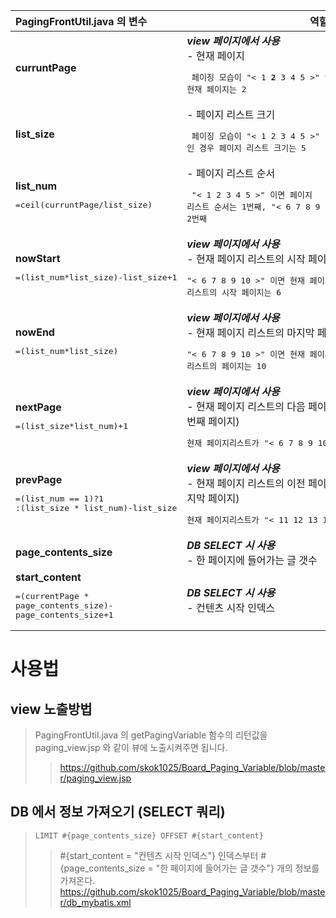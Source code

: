 

|PagingFrontUtil.java 의 변수|역할|
|:------|---|
|**curruntPage**|__*view 페이지에서 사용*__<br> - 현재 페이지 <br> <pre> 페이징 모습이 "< 1 **2** 3 4 5 >" 인 경우 현재 페이지는 2</pre>|
|**list_size**|- 페이지 리스트 크기 <br> <pre> 페이징 모습이 "< 1 2 3 4 5 >" 인 경우 페이지 리스트 크기는 5</pre>|
|**list_num** <br> <pre>=ceil(curruntPage/list_size) </pre>|- 페이지 리스트 순서 <br> <pre> "< 1 2 3 4 5 >" 이면 페이지 리스트 순서는 1번째, "< 6 7 8 9 10 >" 이면 페이지 리스트 순서는 2번째</pre>|
|**nowStart** <br> <pre>=(list_num*list_size)-list_size+1</pre>|__*view 페이지에서 사용*__ <br> - 현재 페이지 리스트의 시작 페이지 <br> <pre>"< 6 7 8 9 10 >" 이면 현재 페이지 리스트의 시작 페이지는 6</pre>|
|**nowEnd** <br> <pre>=(list_num*list_size)</pre>|__*view 페이지에서 사용*__<br> - 현재 페이지 리스트의 마지막 페이지 <br> <pre>"< 6 7 8 9 10 >" 이면 현재 페이지 리스트의  페이지는 10</pre>|
|**nextPage** <br> <pre>=(list_size*list_num)+1</pre>|__*view 페이지에서 사용*__<br> - 현재 페이지 리스트의 다음 페이지 (다음 페이지 리스트의 첫번째 페이지) <br> <pre> 현재 페이지리스트가 "< 6 7 8 9 10 >" 이면 다음 페이지는 11 </pre>|
|**prevPage** <br> <pre>=(list_num == 1)?1 <br>:(list_size * list_num)-list_size</pre>|__*view 페이지에서 사용*__ <br> - 현재 페이지 리스트의 이전 페이지 (이전 페이지 리스트의 마지막 페이지) <br> <pre> 현재 페이지리스트가 "< 11 12 13 14 15 >" 이면 이전 페이지는 10 </pre>|
|**page_contents_size**|__*DB SELECT 시 사용*__<br> - 한 페이지에 들어가는 글 갯수|
|**start_content** <br> <pre>=(currentPage * page_contents_size)-<br>page_contents_size+1</pre>|__*DB SELECT 시 사용*__<br> - 컨텐츠 시작 인덱스|

# 사용법

## view 노출방법
> PagingFrontUtil.java 의 getPagingVariable 함수의 리턴값을 paging_view.jsp 와 같이 뷰에 노출시켜주면 됩니다.
>> https://github.com/skok1025/Board_Paging_Variable/blob/master/paging_view.jsp

## DB 에서 정보 가져오기 (SELECT 쿼리)
> <code>LIMIT #{page_contents_size} OFFSET #{start_content}</code>
>> #{start_content = "컨텐츠 시작 인덱스"} 인덱스부터 #{page_contents_size = "한 페이지에 들어가는 글 갯수"} 개의 정보를 가져온다. 
>> https://github.com/skok1025/Board_Paging_Variable/blob/master/db_mybatis.xml
